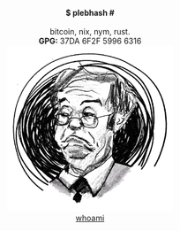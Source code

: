 <center>
 
  <b>$ plebhash #</b>
  <br><br>
  bitcoin, nix, nym, rust.
  <br>
  <b>GPG:</b> 37DA 6F2F 5996 6316
  <br>
  <img src="plebhash.png" width="300" height="300">
  <br>
  <a href="source/whoami.html">whoami</a>

</center>
